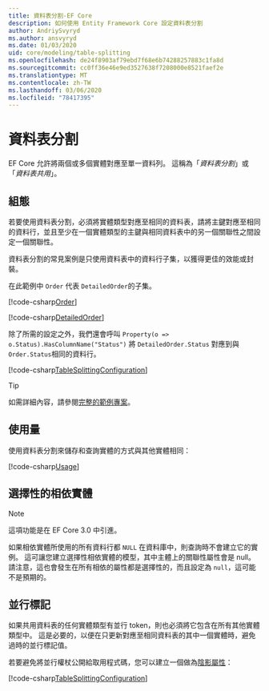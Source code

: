 ```yaml
---
title: 資料表分割-EF Core
description: 如何使用 Entity Framework Core 設定資料表分割
author: AndriySvyryd
ms.author: ansvyryd
ms.date: 01/03/2020
uid: core/modeling/table-splitting
ms.openlocfilehash: de24f8903af79ebd7f68e6b74288257883c1fa8d
ms.sourcegitcommit: cc0ff36e46e9ed3527638f7208000e8521faef2e
ms.translationtype: MT
ms.contentlocale: zh-TW
ms.lasthandoff: 03/06/2020
ms.locfileid: "78417395"
---
```

# <a name="table-splitting"></a>資料表分割

EF Core 允許將兩個或多個實體對應至單一資料列。 這稱為「_資料表分割_」或「_資料表共用_」。

## <a name="configuration"></a>組態

若要使用資料表分割，必須將實體類型對應至相同的資料表，請將主鍵對應至相同的資料行，並且至少在一個實體類型的主鍵與相同資料表中的另一個關聯性之間設定一個關聯性。

資料表分割的常見案例是只使用資料表中的資料行子集，以獲得更佳的效能或封裝。

在此範例中 `Order` 代表 `DetailedOrder`的子集。

[!code-csharp[Order](../../../samples/core/Modeling/TableSplitting/Order.cs?name=Order)]

[!code-csharp[DetailedOrder](../../../samples/core/Modeling/TableSplitting/DetailedOrder.cs?name=DetailedOrder)]

除了所需的設定之外，我們還會呼叫 `Property(o => o.Status).HasColumnName("Status")` 將 `DetailedOrder.Status` 對應到與 `Order.Status`相同的資料行。

[!code-csharp[TableSplittingConfiguration](../../../samples/core/Modeling/TableSplitting/TableSplittingContext.cs?name=TableSplitting)]

> [!TIP]
> 如需詳細內容，請參閱[完整的範例專案](https://github.com/dotnet/EntityFramework.Docs/tree/master/samples/core/Modeling/TableSplitting)。

## <a name="usage"></a>使用量

使用資料表分割來儲存和查詢實體的方式與其他實體相同：

[!code-csharp[Usage](../../../samples/core/Modeling/TableSplitting/Program.cs?name=Usage)]

## <a name="optional-dependent-entity"></a>選擇性的相依實體

> [!NOTE]
> 這項功能是在 EF Core 3.0 中引進。

如果相依實體所使用的所有資料行都 `NULL` 在資料庫中，則查詢時不會建立它的實例。 這可讓您建立選擇性相依實體的模型，其中主體上的關聯性屬性會是 null。 請注意，這也會發生在所有相依的屬性都是選擇性的，而且設定為 `null`，這可能不是預期的。

## <a name="concurrency-tokens"></a>並行標記

如果共用資料表的任何實體類型有並行 token，則也必須將它包含在所有其他實體類型中。 這是必要的，以便在只更新對應至相同資料表的其中一個實體時，避免過時的並行標記值。

若要避免將並行權杖公開給取用程式碼，您可以建立一個做為[陰影屬性](xref:core/modeling/shadow-properties)：

[!code-csharp[TableSplittingConfiguration](../../../samples/core/Modeling/TableSplitting/TableSplittingContext.cs?name=ConcurrencyToken&highlight=2)]
